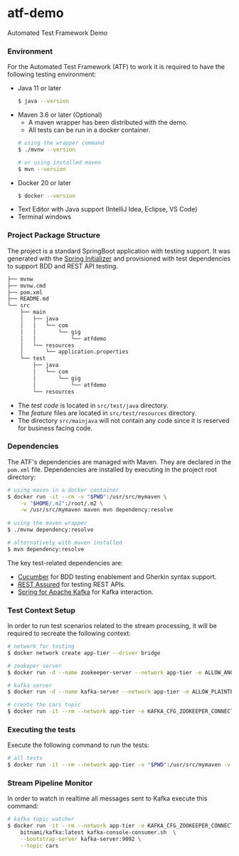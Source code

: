 # atf-demo
Automated Test Framework Demo

### Environment

For the Automated Test Framework (ATF) to work it is required to have the following
testing environment:

* Java 11 or later
  ```bash
  $ java --version
  ```
* Maven 3.6 or later (Optional)
  * A maven wrapper has been distributed with the demo.
  * All tests can be run in a docker container.
  ```bash
  # using the wrapper command
  $ ./mvnw --version
  
  # or using installed maven
  $ mvn --version
  ```
* Docker 20 or later
  ```bash
  $ docker --version
  ```
* Text Editor with Java support (IntelliJ Idea, Eclipse, VS Code)
* Terminal windows

### Project Package Structure
The project is a standard SpringBoot application with testing support.
It was generated with the [Spring Initializer](https://start.spring.io/)
and provisioned with test dependencies to support BDD and REST API testing.
```bash
├── mvnw
├── mvnw.cmd
├── pom.xml
├── README.md
└── src
    ├── main
    │   ├── java
    │   │   └── com
    │   │       └── gig
    │   │           └── atfdemo
    │   └── resources
    │       └── application.properties
    └── test
        ├── java
        │   └── com
        │       └── gig
        │           └── atfdemo
        └── resources


```
* The *test code* is located in `src/test/java` directory.
* The *feature* files are located in `src/test/resources` directory.
* The directory `src/mainjava` will not contain any code since it is reserved for business facing code.

### Dependencies

The ATF's dependencies are managed with Maven. They are declared in the `pom.xml` file.
Dependencies are installed by executing in the project root directory:
```bash
# using maven in a docker container
$ docker run -it --rm -v "$PWD":/usr/src/mymaven \
    -v "$HOME/.m2":/root/.m2 \
    -w /usr/src/mymaven maven mvn dependency:resolve
    
# using the maven wrapper
$ ./mvnw dependency:resolve

# alternatively with maven installed
$ mvn dependency:resolve
```
The key test-related dependencies are:
* [Cucumber](https://cucumber.io/) for BDD testing enablement and Gherkin syntax support.
* [REST Assured](https://rest-assured.io/) for testing REST APIs.
* [Spring for Apache Kafka](https://spring.io/projects/spring-kafka) for Kafka interaction.

### Test Context Setup

In order to run test scenarios related to the stream processing, it will be required
to recreate the following context:
```bash
# network for testing
$ docker network create app-tier --driver bridge

# zookeper server
$ docker run -d --name zookeeper-server --network app-tier -e ALLOW_ANONYMOUS_LOGIN=yes -p 2181:2181 bitnami/zookeeper:latest

# kafka server
$ docker run -d --name kafka-server --network app-tier -e ALLOW_PLAINTEXT_LISTENER=yes -e KAFKA_CFG_ZOOKEEPER_CONNECT=zookeeper-server:2181 -p 9092:9092 bitnami/kafka:latest

# create the cars topic
$ docker run -it --rm --network app-tier -e KAFKA_CFG_ZOOKEEPER_CONNECT=zookeeper-server:2181 bitnami/kafka:latest kafka-topics.sh --bootstrap-server kafka-server:9092 --create --topic cars
```

### Executing the tests

Execute the following command to run the tests:
```bash
# all tests
$ docker run -it --rm --network app-tier -v "$PWD":/usr/src/mymaven -v "$HOME/.m2":/root/.m2 -w /usr/src/mymaven maven mvn clean test
```

### Stream Pipeline Monitor

In order to watch in realtime all messages sent to Kafka execute this command:
```bash
# kafka topic watcher
$ docker run -it --rm --network app-tier -e KAFKA_CFG_ZOOKEEPER_CONNECT=zookeeper-server:2181 \
    bitnami/kafka:latest kafka-console-consumer.sh  \
    --bootstrap-server kafka-server:9092 \
    --topic cars
```